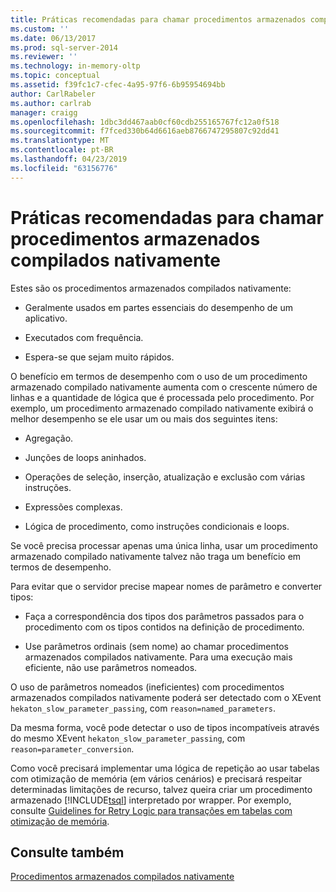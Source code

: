 ```yaml
---
title: Práticas recomendadas para chamar procedimentos armazenados compilados nativamente | Microsoft Docs
ms.custom: ''
ms.date: 06/13/2017
ms.prod: sql-server-2014
ms.reviewer: ''
ms.technology: in-memory-oltp
ms.topic: conceptual
ms.assetid: f39fc1c7-cfec-4a95-97f6-6b95954694bb
author: CarlRabeler
ms.author: carlrab
manager: craigg
ms.openlocfilehash: 1dbc3dd467aab0cf60cdb255165767fc12a0f518
ms.sourcegitcommit: f7fced330b64d6616aeb8766747295807c92dd41
ms.translationtype: MT
ms.contentlocale: pt-BR
ms.lasthandoff: 04/23/2019
ms.locfileid: "63156776"
---
```

# <a name="best-practices-for-calling-natively-compiled-stored-procedures"></a>Práticas recomendadas para chamar procedimentos armazenados compilados nativamente
  Estes são os procedimentos armazenados compilados nativamente:  
  
-   Geralmente usados em partes essenciais do desempenho de um aplicativo.  
  
-   Executados com frequência.  
  
-   Espera-se que sejam muito rápidos.  
  
 O benefício em termos de desempenho com o uso de um procedimento armazenado compilado nativamente aumenta com o crescente número de linhas e a quantidade de lógica que é processada pelo procedimento. Por exemplo, um procedimento armazenado compilado nativamente exibirá o melhor desempenho se ele usar um ou mais dos seguintes itens:  
  
-   Agregação.  
  
-   Junções de loops aninhados.  
  
-   Operações de seleção, inserção, atualização e exclusão com várias instruções.  
  
-   Expressões complexas.  
  
-   Lógica de procedimento, como instruções condicionais e loops.  
  
 Se você precisa processar apenas uma única linha, usar um procedimento armazenado compilado nativamente talvez não traga um benefício em termos de desempenho.  
  
 Para evitar que o servidor precise mapear nomes de parâmetro e converter tipos:  
  
-   Faça a correspondência dos tipos dos parâmetros passados para o procedimento com os tipos contidos na definição de procedimento.  
  
-   Use parâmetros ordinais (sem nome) ao chamar procedimentos armazenados compilados nativamente. Para uma execução mais eficiente, não use parâmetros nomeados.  
  
 O uso de parâmetros nomeados (ineficientes) com procedimentos armazenados compilados nativamente poderá ser detectado com o XEvent `hekaton_slow_parameter_passing`, com `reason=named_parameters`.  
  
 Da mesma forma, você pode detectar o uso de tipos incompatíveis através do mesmo XEvent `hekaton_slow_parameter_passing`, com `reason=parameter_conversion`.  
  
 Como você precisará implementar uma lógica de repetição ao usar tabelas com otimização de memória (em vários cenários) e precisará respeitar determinadas limitações de recurso, talvez queira criar um procedimento armazenado [!INCLUDE[tsql](../../includes/tsql-md.md)] interpretado por wrapper. Por exemplo, consulte [Guidelines for Retry Logic para transações em tabelas com otimização de memória](memory-optimized-tables.md).  
  
## <a name="see-also"></a>Consulte também  
 [Procedimentos armazenados compilados nativamente](natively-compiled-stored-procedures.md)  
  
  
